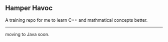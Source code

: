 ## Hamper Havoc

A training repo for me to learn C++ and mathmatical concepts better. 

***

moving to Java soon. 

